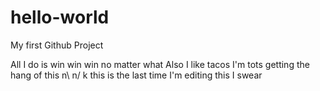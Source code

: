 # hello-world
My first Github Project

All I do is win win win no matter what
Also I like tacos
I'm tots getting the hang of this
n\ n/
k this is the last time I'm editing this I swear
